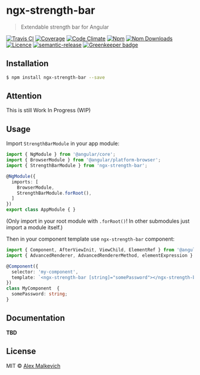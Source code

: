 # ngx-strength-bar

> Extendable strength bar for Angular

[![Travis CI](https://img.shields.io/travis/gund/ngx-strength-bar/master.svg?maxAge=2592000)](https://travis-ci.org/gund/ngx-strength-bar)
[![Coverage](https://img.shields.io/codecov/c/github/gund/ngx-strength-bar.svg?maxAge=2592000)](https://codecov.io/gh/gund/ngx-strength-bar)
[![Code Climate](https://img.shields.io/codeclimate/github/gund/ngx-strength-bar.svg?maxAge=2592000)](https://codeclimate.com/github/gund/ngx-strength-bar)
[![Npm](https://img.shields.io/npm/v/ngx-strength-bar.svg?maxAge=2592000)](https://badge.fury.io/js/ngx-strength-bar)
[![Npm Downloads](https://img.shields.io/npm/dt/ngx-strength-bar.svg?maxAge=2592000)](https://www.npmjs.com/package/ngx-strength-bar)
[![Licence](https://img.shields.io/npm/l/ngx-strength-bar.svg?maxAge=2592000)](https://github.com/gund/ngx-strength-bar/blob/master/LICENSE)
[![semantic-release](https://img.shields.io/badge/%20%20%F0%9F%93%A6%F0%9F%9A%80-semantic--release-e10079.svg)](https://github.com/semantic-release/semantic-release)
[![Greenkeeper badge](https://badges.greenkeeper.io/gund/ngx-strength-bar.svg)](https://greenkeeper.io/)

## Installation

```bash
$ npm install ngx-strength-bar --save
```

## Attention

This is still Work In Progress (WIP)

## Usage

Import `StrengthBarModule` in your app module:
```ts
import { NgModule } from '@angular/core';
import { BrowserModule } from '@angular/platform-browser';
import { StrengthBarModule } from 'ngx-strength-bar';

@NgModule({
  imports: [
    BrowserModule,
    StrengthBarModule.forRoot(),
  ]
})
export class AppModule { }
```
(Only import in your root module with `.forRoot()`! In other submodules just import a module itself.)

Then in your component template use `ngx-strength-bar` component:
```ts
import { Component, AfterViewInit, ViewChild, ElementRef } from '@angular/core';
import { AdvancedRenderer, AdvancedRendererMethod, elementExpression } from 'ngx-strength-bar';

@Component({
  selector: 'my-component',
  template: `<ngx-strength-bar [string]="somePassword"></ngx-strength-bar>`
})
class MyComponent  {
  somePassword: string;
}
```

## Documentation

**TBD**

## License

MIT © [Alex Malkevich](malkevich.alex@gmail.com)
